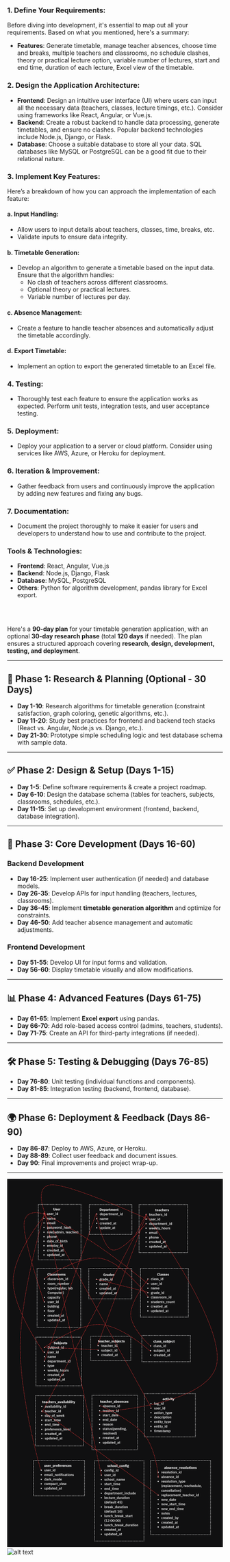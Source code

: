 ### 1. Define Your Requirements:
Before diving into development, it's essential to map out all your requirements. Based on what you mentioned, here's a summary:
- **Features**: Generate timetable, manage teacher absences, choose time and breaks, multiple teachers and classrooms, no schedule clashes, theory or practical lecture option, variable number of lectures, start and end time, duration of each lecture, Excel view of the timetable.

### 2. Design the Application Architecture:
- **Frontend**: Design an intuitive user interface (UI) where users can input all the necessary data (teachers, classes, lecture timings, etc.). Consider using frameworks like React, Angular, or Vue.js.
- **Backend**: Create a robust backend to handle data processing, generate timetables, and ensure no clashes. Popular backend technologies include Node.js, Django, or Flask.
- **Database**: Choose a suitable database to store all your data. SQL databases like MySQL or PostgreSQL can be a good fit due to their relational nature.

### 3. Implement Key Features:
Here’s a breakdown of how you can approach the implementation of each feature:

#### a. Input Handling:
- Allow users to input details about teachers, classes, time, breaks, etc.
- Validate inputs to ensure data integrity.

#### b. Timetable Generation:
- Develop an algorithm to generate a timetable based on the input data. Ensure that the algorithm handles:
  - No clash of teachers across different classrooms.
  - Optional theory or practical lectures.
  - Variable number of lectures per day.

#### c. Absence Management:
- Create a feature to handle teacher absences and automatically adjust the timetable accordingly.

#### d. Export Timetable:
- Implement an option to export the generated timetable to an Excel file.

### 4. Testing:
- Thoroughly test each feature to ensure the application works as expected. Perform unit tests, integration tests, and user acceptance testing.

### 5. Deployment:
- Deploy your application to a server or cloud platform. Consider using services like AWS, Azure, or Heroku for deployment.

### 6. Iteration & Improvement:
- Gather feedback from users and continuously improve the application by adding new features and fixing any bugs.

### 7. Documentation:
- Document the project thoroughly to make it easier for users and developers to understand how to use and contribute to the project.

### Tools & Technologies:
- **Frontend**: React, Angular, Vue.js
- **Backend**: Node.js, Django, Flask
- **Database**: MySQL, PostgreSQL
- **Others**: Python for algorithm development, pandas library for Excel export.





<br>
<br>


Here's a **90-day plan** for your timetable generation application, with an optional **30-day research phase** (total **120 days** if needed). The plan ensures a structured approach covering **research, design, development, testing, and deployment**.

---

## 📌 **Phase 1: Research & Planning (Optional - 30 Days)**
- **Day 1-10**: Research algorithms for timetable generation (constraint satisfaction, graph coloring, genetic algorithms, etc.).
- **Day 11-20**: Study best practices for frontend and backend tech stacks (React vs. Angular, Node.js vs. Django, etc.).
- **Day 21-30**: Prototype simple scheduling logic and test database schema with sample data.

---

## ✅ **Phase 2: Design & Setup (Days 1-15)**
- **Day 1-5**: Define software requirements & create a project roadmap.
- **Day 6-10**: Design the database schema (tables for teachers, subjects, classrooms, schedules, etc.).
- **Day 11-15**: Set up development environment (frontend, backend, database integration).

---

## 🚀 **Phase 3: Core Development (Days 16-60)**
### **Backend Development**
- **Day 16-25**: Implement user authentication (if needed) and database models.
- **Day 26-35**: Develop APIs for input handling (teachers, lectures, classrooms).
- **Day 36-45**: Implement **timetable generation algorithm** and optimize for constraints.
- **Day 46-50**: Add teacher absence management and automatic adjustments.

### **Frontend Development**
- **Day 51-55**: Develop UI for input forms and validation.
- **Day 56-60**: Display timetable visually and allow modifications.

---

## 📊 **Phase 4: Advanced Features (Days 61-75)**
- **Day 61-65**: Implement **Excel export** using pandas.
- **Day 66-70**: Add role-based access control (admins, teachers, students).
- **Day 71-75**: Create an API for third-party integrations (if needed).

---

## 🛠 **Phase 5: Testing & Debugging (Days 76-85)**
- **Day 76-80**: Unit testing (individual functions and components).
- **Day 81-85**: Integration testing (backend, frontend, database).

---

## 🌍 **Phase 6: Deployment & Feedback (Days 86-90)**
- **Day 86-87**: Deploy to AWS, Azure, or Heroku.
- **Day 88-89**: Collect user feedback and document issues.
- **Day 90**: Final improvements and project wrap-up.

---
![alt text](image.png)
![alt text](image1.png)
